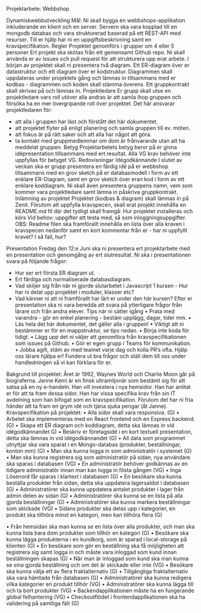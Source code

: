 Projektarbete: Webbshop

Dynamiskwebbutveckling
Mål:
Ni skall bygga en webbshops-applikation inkluderande en klient och en server. Servern ska vara kopplad till en mongodb databas och vara strukturerad baserad på ett REST-API med resurser. Till er hjälp har ni en uppgiftsbeskrivning samt en kravspecifikation.
Regler
Projektet genomförs i grupper om 4 eller 5 personer
Ert projekt ska skötas från ett gemensamt Github repo. Ni skall använda er av issues och pull request för att strukturera upp erat arbete. I början av projektet skall ni presentera två diagram. Ett ER-diagram över er datastruktur och ett diagram över er kodstruktur. Diagrammen skall uppdateras under projektets gång och lämnas in tillsammans med er kodbas - diagrammen och koden skall stämma överens.
Ett gruppkontrakt skall skrivas på och lämnas in.
Projektledare
Er grupp skall utse en projektledare vars roll utöver alla andras är att samla ihop gruppen och försöka ha en mer övergripande roll över projektet. Det här ansvarar projektledaren för:

- att alla i gruppen har läst och förstått det här dokumentet.
- att projektet flyter på enligt planering och samla gruppen till ev. möten.
- att fokus är på rätt saker och att alla har något att göra.
- ta kontakt med gruppmedlemmar om dom är frånvarande utan att ha meddelat gruppen.
  Betyg
  Projektarbetets betyg beror på er givna idépresentation tillsammans med ert resultat. Alla VG krav behöver inte uppfyllas för betyget VG.
  Redovisningar
  Idégodkännande
  I slutet av veckan ska er grupp presentera en färdig idé på er webbshop tillsammans med en grov sketch på er databasmodell i form av ett enklare ER-Diagram, samt en grov sketch över eran kod i form av ett enklare koddiagram.
  Ni skall även presentera gruppens namn, vem som kommer vara projektledare samt lämna in påskriva gruppkontrakt.
  Inlämning av projektet
  Projektet (kodbas & diagram) skall lämnas in på Zenit.
  Förutom att uppfylla kravspecen, skall erat projekt innehålla en README.md fil där det tydligt skall framgå:
  Hur projektet installeras och körs
  Vid behov: uppgifter att testa med, så som inloggningsuppgifter.
  OBS: Readme filen ska framförallt innehålla en lista över alla kraven i kravspecen nedanför samt en kort kommentar från er - har ni uppfyllt kravet? I så fall, hur?

Presentation
Fredag den 12:e Juni ska ni presentera ert projektarbete med en presentation och genomgång av ert slutresultat. Ni ska i presentationen svara på följande frågor:

- Hur ser ert första ER diagram ut.
- Ert färdiga och normaliserade databasdiagram.
- Vad skiljer sig från när ni gjorde slutarbetet i Javascript 1 kursen - Hur har ni delat upp projektet i moduler, klasser etc?
- Vad känner ni att ni framförallt har lärt er under den här kursen?
  Efter er presentation ska ni vara beredda att svara på ytterligare frågor från lärare och från andra elever.
  Tips när ni sätter igång
  • Prata med varandra - gör en enkel planering - bestäm upplägg, dagar, tider mm. • Läs hela det här dokumentet, det gäller alla i gruppen!
  • Viktigt att ni bestämmer er för en mappstruktur, se tips nedan.
  • Börja inte koda för tidigt.
  • Lägg upp det ni väljer att genomföra från kravspecifikationen som issues på Github. • Gör er egen grupp i Teams för kommunikation.
  • Jobba agilt, stäm av med teamet varje dag och kolla PR’s ofta.
  Hjälp oss lärare hjälpa er!
  Fundera ut bra frågor och ställ dem till oss under handledningen så vi kan förklara för er.

Bakgrund till projektet:
Året är 1992, Waynes World och Charlie Moon går på biograferna. Janne Kemi är en finsk ultramiljonär som bestämt sig för att satsa på en ny e-handeln. Han vill investera i nya hemsidor. Han har anlitat er för att ta fram dessa sidor.
Han har vissa specifika krav från sin IT avdelning som han bifogat som en kravspecifikation. Förutom det har ni fria händer att ta fram en grym idé och tjäna sjuka pengar (åt Janne).
Kravspecifikation på projektet:
• Alla sidor skall vara responsiva. (G)
• Arbetet ska implementeras med en React frontend och en Express backend. (G)
• Skapa ett ER diagram och koddiagram, detta ska lämnas in vid idégodkännandet G)
• Beskriv er företagsidé i en kort textuell presentation, detta ska lämnas in vid idégodkännandet (G)
• All data som programmet utnyttjar ska vara sparat i en Mongo-databas (produkter, beställningar, konton mm) (G)
• Man ska kunna logga in som administratör i systemet (G)
• Man ska kunna registrera sig som administratör på sidan, nya användare ska sparas i databasen (VG)
• En administratör behöver godkännas av en tidigare administratör innan man kan logga in fösta gången (VG)
• Inga Lösenord får sparas i klartext i databasen (G)
• En besökare ska kunna beställa produkter från sidan, detta ska uppdatera lagersaldot i databasen (G)
• Administratörer ska kunna uppdatera antalet produkter i lager från admin delen av sidan (G)
• Administratörer ska kunna se en lista på alla gjorda beställningar (G)
• Administratörer ska kunna markera beställningar som skickade (VG)
• Sidans produkter ska delas upp i kategorier, en produkt ska tillhöra minst en kategori, men kan tillhöra flera (G)

• Från hemsidan ska man kunna se en lista över alla produkter, och man ska kunna lista bara dom produkter som tillhör en kategori (G)
• Besökare ska kunna lägga produkterna i en kundkorg, som är sparad i local-storage på klienten (G)
• En besökare som gör en beställning ska få möjligheten att registrera sig samt logga in och måste vara inloggad som kund innan beställningen skapas (G)
• När man är inloggad som kund ska man kunna se sina gjorda beställning och om det är skickade eller inte (VG)
• Besökare ska kunna välja ett av flera fraktalternativ (G)
• Tillgängliga fraktalternativ ska vara hämtade från databasen (G)
• Administratörer ska kunna redigera vilka kategorier en produkt tillhör (VG)
• Administratörer ska kunna lägga till och ta bort produkter (VG)
• Backendapplikationen måste ha en fungerande global felhantering (VG)
• Checkoutflödet i frontendapplikationen ska ha validering på samtliga fält (G)
